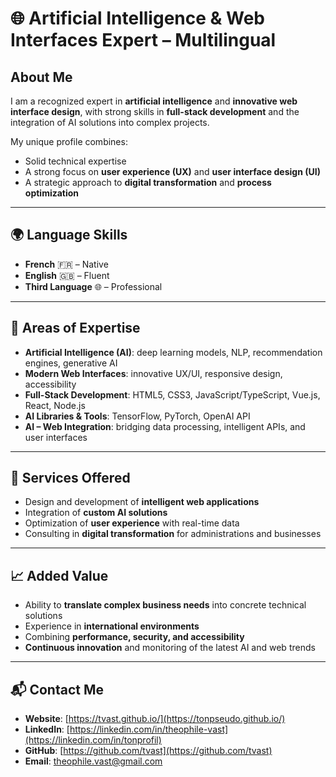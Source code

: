 # 🌐 Artificial Intelligence & Web Interfaces Expert – Multilingual

## About Me
I am a recognized expert in **artificial intelligence** and **innovative web interface design**, with strong skills in **full-stack development** and the integration of AI solutions into complex projects.

My unique profile combines:
- Solid technical expertise
- A strong focus on **user experience (UX)** and **user interface design (UI)**
- A strategic approach to **digital transformation** and **process optimization**

---

## 🌍 Language Skills
- **French** 🇫🇷 – Native
- **English** 🇬🇧 – Fluent
- **Third Language** 🌐 – Professional

---

## 🧠 Areas of Expertise
- **Artificial Intelligence (AI)**: deep learning models, NLP, recommendation engines, generative AI
- **Modern Web Interfaces**: innovative UX/UI, responsive design, accessibility
- **Full-Stack Development**: HTML5, CSS3, JavaScript/TypeScript, Vue.js, React, Node.js
- **AI Libraries & Tools**: TensorFlow, PyTorch, OpenAI API
- **AI – Web Integration**: bridging data processing, intelligent APIs, and user interfaces

---

## 🚀 Services Offered
- Design and development of **intelligent web applications**
- Integration of **custom AI solutions**
- Optimization of **user experience** with real-time data
- Consulting in **digital transformation** for administrations and businesses

---

## 📈 Added Value
- Ability to **translate complex business needs** into concrete technical solutions
- Experience in **international environments**
- Combining **performance, security, and accessibility**
- **Continuous innovation** and monitoring of the latest AI and web trends

---

## 📬 Contact Me
- **Website**: [https://tvast.github.io/](https://tonpseudo.github.io/)
- **LinkedIn**: [https://linkedin.com/in/theophile-vast](https://linkedin.com/in/tonprofil)
- **GitHub**: [https://github.com/tvast](https://github.com/tvast)
- **Email**: theophile.vast@gmail.com
